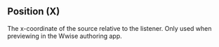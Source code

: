 ## Position (X)

The x-coordinate of the source relative to the listener. Only used when previewing in the Wwise authoring app.
